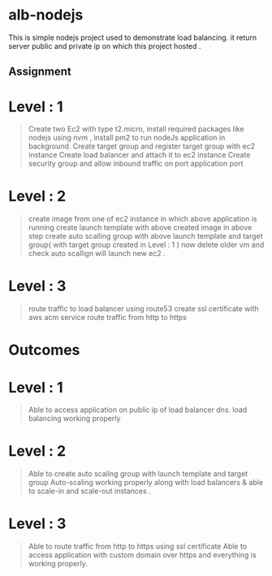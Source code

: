 # alb-nodejs
This is simple nodejs project used to demonstrate load balancing. it return server public and private ip on which this project hosted .


## Assignment

# Level : 1

> Create two Ec2 with type t2.micro, install required packages like nodejs using nvm , install pm2 to run nodeJs application in background.
> Create target group and register target group with ec2 instance
> Create load balancer and attach it to ec2 instance
> Create security group and allow inbound traffic on port application port

# Level : 2

> create image from one of ec2 instance in which above application is running 
> create launch template with above  created image in above step
> create auto scalling group with above launch template and target group( with target group created in Level : 1 )
> now delete older vm and check auto scallign will launch new ec2 . 


# Level : 3

> route traffic to load balancer using route53
> create ssl certificate with aws acm service 
> route traffic from http to https


# Outcomes

# Level : 1
> Able to access application on public ip of load balancer dns.
> load balancing working properly

# Level : 2

> Able to create auto scaling group with launch template and target group
> Auto-scaling working properly along with load balancers & able to scale-in and scale-out instances .

# Level : 3

> Able to route traffic from http to https using ssl certificate
> Able to access application with custom domain over https and everything is working properly.
